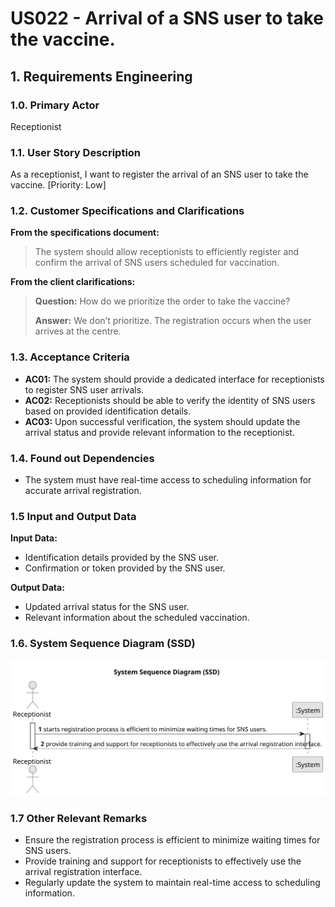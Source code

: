 # US022 - Arrival of a SNS user to take the vaccine.

## 1. Requirements Engineering

### 1.0. Primary Actor

Receptionist

### 1.1. User Story Description

As a receptionist, I want to register the arrival of an SNS user to take the vaccine. [Priority: Low]

### 1.2. Customer Specifications and Clarifications

**From the specifications document:**

> The system should allow receptionists to efficiently register and confirm the arrival of SNS users scheduled for vaccination.

**From the client clarifications:**

> **Question:** How do we prioritize the order to take  the vaccine?
>
> **Answer:** We don’t prioritize. The registration occurs when the user arrives at the centre.

### 1.3. Acceptance Criteria

* **AC01:** The system should provide a dedicated interface for receptionists to register SNS user arrivals.
* **AC02:** Receptionists should be able to verify the identity of SNS users based on provided identification details.
* **AC03:** Upon successful verification, the system should update the arrival status and provide relevant information to the receptionist.

### 1.4. Found out Dependencies

* The system must have real-time access to scheduling information for accurate arrival registration.

### 1.5 Input and Output Data

**Input Data:**

* Identification details provided by the SNS user.
* Confirmation or token provided by the SNS user.

**Output Data:**

* Updated arrival status for the SNS user.
* Relevant information about the scheduled vaccination.


### 1.6. System Sequence Diagram (SSD)

![US022-SSD.svg](puml%2Fsvg%2FUS022-SSD.svg)

### 1.7 Other Relevant Remarks

* Ensure the registration process is efficient to minimize waiting times for SNS users.
* Provide training and support for receptionists to effectively use the arrival registration interface.
* Regularly update the system to maintain real-time access to scheduling information.